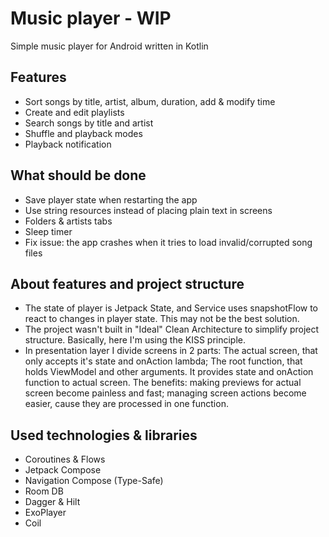 # Music player - WIP
Simple music player for Android written in Kotlin

## Features
- Sort songs by title, artist, album, duration, add & modify time
- Create and edit playlists
- Search songs by title and artist
- Shuffle and playback modes
- Playback notification

## What should be done
- Save player state when restarting the app
- Use string resources instead of placing plain text in screens
- Folders & artists tabs
- Sleep timer
- Fix issue: the app crashes when it tries to load invalid/corrupted song files

## About features and project structure
- The state of player is Jetpack State, and Service uses snapshotFlow to react to changes in player state. This may not be the best solution.
- The project wasn't built in "Ideal" Clean Architecture to simplify project structure. Basically, here I'm using the KISS principle.
- In presentation layer I divide screens in 2 parts: The actual screen, that only accepts it's state and onAction lambda; The root function, that holds ViewModel and other arguments.
It provides state and onAction function to actual screen. The benefits: making previews for actual screen become painless and fast; managing screen actions become easier, cause they are processed in one function.

## Used technologies & libraries
- Coroutines & Flows
- Jetpack Compose
- Navigation Compose (Type-Safe)
- Room DB
- Dagger & Hilt
- ExoPlayer
- Coil
